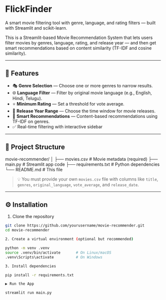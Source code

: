 # FlickFinder
A smart movie filtering tool with genre, language, and rating filters — built with Streamlit and scikit-learn.

This is a Streamlit-based Movie Recommendation System that lets users filter movies by genres, language, rating, and release year — and then get smart recommendations based on content similarity (TF-IDF and cosine similarity).

---

## 🚀 Features

- 🎭 **Genre Selection** — Choose one or more genres to narrow results.
- 🌐 **Language Filter** — Filter by original movie language (e.g., English, Hindi, Telugu).
- ⭐ **Minimum Rating** — Set a threshold for vote average.
- 📅 **Release Year Range** — Choose the time window for movie releases.
- 🧠 **Smart Recommendations** — Content-based recommendations using TF-IDF on genres.
- ✅ Real-time filtering with interactive sidebar

---

## 📁 Project Structure

movie-recommender/
│
├── movies.csv # Movie metadata (required)
├── main.py # Streamlit app code
├── requirements.txt # Python dependencies
└── README.md # This file


> 💡 You must provide your own `movies.csv` file with columns like `title`, `genres`, `original_language`, `vote_average`, and `release_date`.

---

## ⚙️ Installation

1. Clone the repository

```bash
git clone https://github.com/yourusername/movie-recommender.git
cd movie-recommender

2. Create a virtual environment (optional but recommended)

python -m venv .venv
source .venv/bin/activate       # On Linux/macOS
.venv\Scripts\activate          # On Windows

3. Install dependencies

pip install -r requirements.txt

▶️ Run the App

streamlit run main.py
